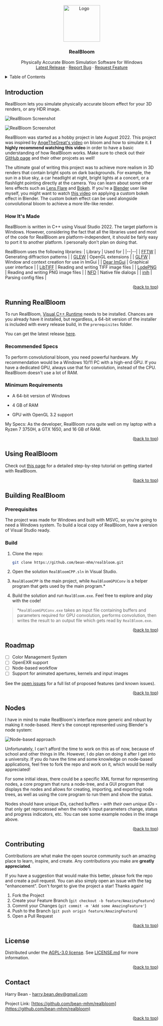 <!-- Improved compatibility of back to top link: See: https://github.com/othneildrew/Best-README-Template/pull/73 -->
<a name="readme-top"></a>
<!--
*** Thanks for checking out the Best-README-Template. If you have a suggestion
*** that would make this better, please fork the repo and create a pull request
*** or simply open an issue with the tag "enhancement".
*** Don't forget to give the project a star!
*** Thanks again! Now go create something AMAZING! :D
-->

<!-- PROJECT LOGO -->
<br />
<div align="center">
  <a href="https://github.com/bean-mhm/realbloom">
    <img src="images/logo.svg" alt="Logo" width="120" height="120">
  </a>
<h3 align="center">RealBloom</h3>
  <p align="center">
    Physically Accurate Bloom Simulation Software for Windows
    <br />
    <a href="https://github.com/bean-mhm/realbloom/releases">Latest Release</a>
    ·
    <a href="https://github.com/bean-mhm/realbloom/issues">Report Bug</a>
    ·
    <a href="https://github.com/bean-mhm/realbloom/issues">Request Feature</a>
  </p>
</div>



<!-- TABLE OF CONTENTS -->
<details>
  <summary>Table of Contents</summary>
  <ol>
    <li><a href="#introduction">Introduction</a></li>
    <li><a href="#running-realbloom">Running RealBloom</a></li>
    <li><a href="#using-realbloom">Using RealBloom</a></li>
    <li><a href="#building-realbloom">Building RealBloom</a></li>
    <li><a href="#roadmap">Roadmap</a></li>
    <li><a href="#nodes">Nodes</a></li>
    <li><a href="#contributing">Contributing</a></li>
    <li><a href="#license">License</a></li>
    <li><a href="#contact">Contact</a></li>
  </ol>
</details>



<!-- INTRODUCTION -->
## Introduction

RealBloom lets you simulate physically accurate bloom effect for your 3D renders, or any HDR image.

![RealBloom Screenshot](images/screenshot3.png)

![RealBloom Screenshot](images/screenshot4.png)

RealBloom was started as a hobby project in late August 2022. This project was inspired by [AngeTheGreat's video](https://www.youtube.com/watch?v=QWqb5Gewbx8) on bloom and how to simulate it. **I highly recommend watching this video** in order to have a basic understanding of how RealBloom works. Make sure to check out their [GitHub page](https://github.com/ange-yaghi) and their other projcets as well!

The ultimate goal of writing this project was to achieve more realism in 3D renders that contain bright spots on dark backgrounds. For example, the sun in a blue sky, a car headlight at night, bright lights at a concert, or a flashlight pointing directly at the camera. You can learn about some other lens effects such as [Lens Flare](https://en.wikipedia.org/wiki/Lens_flare) and [Bokeh](https://en.wikipedia.org/wiki/Bokeh). If you're a [Blender](https://blender.org/) user like myself, you might want to watch [this video](https://www.youtube.com/watch?v=UDvuhuU9tFg) on applying a custom bokeh effect in Blender. The custom bokeh effect can be used alongside convolutional bloom to achieve a more life-like render.

### How It's Made

RealBloom is written in C++ using Visual Studio 2022. The target platform is Windows. However, considering the fact that all the libraries used and most of the code for RealBloom are platform-independent, it should be fairly easy to port it to another platform. I personally don't plan on doing that.

RealBloom uses the following libraries:
| Library | Used for |
|--|--|
| [FFTW](https://www.fftw.org/) | Generating diffraction patterns |
| [GLEW](https://glew.sourceforge.net/) | OpenGL extensions |
| [GLFW](https://www.glfw.org/) | Window and context creation for use in ImGui |
| [Dear ImGui](https://github.com/ocornut/imgui) | Graphical user interface |
| [LibTIFF](https://libtiff.gitlab.io/libtiff/) | Reading and writing TIFF image files |
| [LodePNG](https://lodev.org/lodepng/) | Reading and writing PNG image files |
| [NFD](https://github.com/mlabbe/nativefiledialog) | Native file dialogs |
| [inih](https://github.com/jtilly/inih) | Parsing config files |

<p align="right">(<a href="#readme-top">back to top</a>)</p>



<!-- RUNNING -->
## Running RealBloom

To run RealBloom, [Visual C++ Runtime](https://learn.microsoft.com/en-us/cpp/windows/latest-supported-vc-redist?view=msvc-170) needs to be installed. Chances are you already have it installed, but regardless, a 64-bit version of the installer is included with every release build, in the `prerequisites` folder.

You can get the latest release [here](https://github.com/bean-mhm/realbloom/releases).

### Recommended Specs
 
 To perform convolutional bloom, you need powerful hardware. My recommendation would be a Windows 10/11 PC with a high-end GPU. If you have a dedicated GPU, always use that for convolution, instead of the CPU. RealBloom doesn't use a lot of RAM.

### Minimum Requirements

 - A 64-bit version of Windows

 - 4 GB of RAM

 - GPU with OpenGL 3.2 support

My Specs: As the developer, RealBloom runs quite well on my laptop with a Ryzen 7 3750H, a GTX 1650, and 16 GB of RAM.

<p align="right">(<a href="#readme-top">back to top</a>)</p>



<!-- USAGE -->
## Using RealBloom

Check out [this page](USAGE.md) for a detailed step-by-step tutorial on getting started with RealBloom.

<p align="right">(<a href="#readme-top">back to top</a>)</p>


<!-- BUILDING -->
## Building RealBloom

### Prerequisites

The project was made for Windows and built with MSVC, so you're going to need a Windows system. To build a local copy of RealBloom, have a version of Visual Studio ready.

### Build

1. Clone the repo:
   ```sh
   git clone https://github.com/bean-mhm/realbloom.git
   ```

2. Open the solution `RealBloomCPP.sln` in Visual Studio.

3. `RealBloomCPP` is the main project, while `RealBloomGPUConv` is a helper program that gets used by the main program.*

4. Build the solution and run `RealBloom.exe`. Feel free to explore and play with the code!

>*`RealBloomGPUConv.exe` takes an input file containing buffers and parameters required for GPU convolution, performs convolution, then writes the result to an output file which gets read by `RealBloom.exe`.

<p align="right">(<a href="#readme-top">back to top</a>)</p>



<!-- ROADMAP -->
## Roadmap

- [ ] Color Management System
- [ ] OpenEXR support
- [ ] Node-based workflow
- [ ] Support for animated apertures, kernels and input images

See the [open issues](https://github.com/bean-mhm/realbloom/issues) for a full list of proposed features (and known issues).

<p align="right">(<a href="#readme-top">back to top</a>)</p>



## Nodes

I have in mind to make RealBloom's interface more generic and robust by making it node-based. Here's the concept represented using Blender's node system:

![Node-based approach](images/node-based.png)

Unfortunately, I can't afford the time to work on this as of now, because of school and other things in life. However, I do plan on doing it after I get into a university. If you do have the time and some knowledge on node-based applications, feel free to fork the repo and work on it, which would be really appreciated!

For some initial ideas, there could be a specific XML format for representing nodes, a core program that runs a node-tree, and a GUI program that displays the nodes and allows for creating, importing, and exporting node trees, as well as using the core program to run them and show the status.

Nodes should have unique IDs, cached buffers - *with their own unique IDs* - that only get reprocessed when the node's input parameters change, status and progress indicators, etc. You can see some example nodes in the image above.

<p align="right">(<a href="#readme-top">back to top</a>)</p>



<!-- CONTRIBUTING -->
## Contributing

Contributions are what make the open source community such an amazing place to learn, inspire, and create. Any contributions you make are **greatly appreciated**.

If you have a suggestion that would make this better, please fork the repo and create a pull request. You can also simply open an issue with the tag "enhancement".
Don't forget to give the project a star! Thanks again!

1. Fork the Project
2. Create your Feature Branch (`git checkout -b feature/AmazingFeature`)
3. Commit your Changes (`git commit -m 'Add some AmazingFeature'`)
4. Push to the Branch (`git push origin feature/AmazingFeature`)
5. Open a Pull Request

<p align="right">(<a href="#readme-top">back to top</a>)</p>



<!-- LICENSE -->
## License

Distributed under the [AGPL-3.0 license](https://github.com/bean-mhm/realbloom/blob/main/LICENSE.md). See [LICENSE.md](LICENSE.md) for more information.

<p align="right">(<a href="#readme-top">back to top</a>)</p>



<!-- CONTACT -->
## Contact

Harry Bean - [harry.bean.dev@gmail.com](mailto:harry.bean.dev@gmail.com)

Project Link: [https://github.com/bean-mhm/realbloom](https://github.com/bean-mhm/realbloom)

<p align="right">(<a href="#readme-top">back to top</a>)</p>



<!-- MARKDOWN LINKS & IMAGES -->
<!-- https://www.markdownguide.org/basic-syntax/#reference-style-links -->
[product-screenshot]: images/screenshot.png

